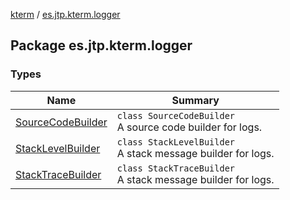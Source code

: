 [kterm](../index.md) / [es.jtp.kterm.logger](./index.md)

## Package es.jtp.kterm.logger

### Types

| Name | Summary |
|---|---|
| [SourceCodeBuilder](-source-code-builder/index.md) | `class SourceCodeBuilder`<br>A source code builder for logs. |
| [StackLevelBuilder](-stack-level-builder/index.md) | `class StackLevelBuilder`<br>A stack message builder for logs. |
| [StackTraceBuilder](-stack-trace-builder/index.md) | `class StackTraceBuilder`<br>A stack message builder for logs. |

